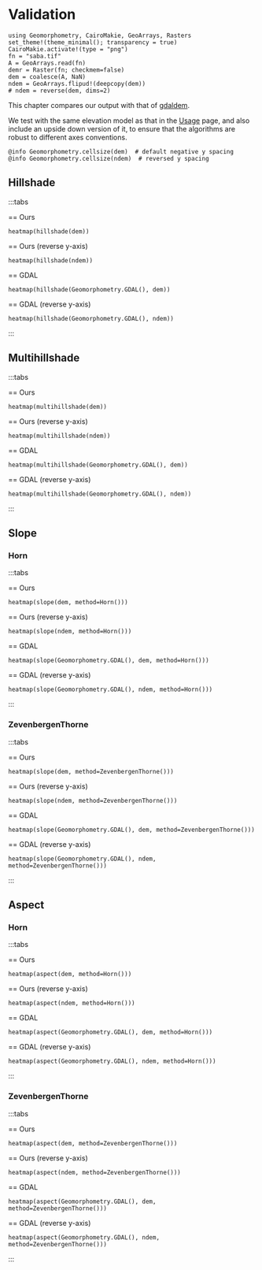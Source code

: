 # Validation

```@setup plots
using Geomorphometry, CairoMakie, GeoArrays, Rasters
set_theme!(theme_minimal(); transparency = true) 
CairoMakie.activate!(type = "png")
fn = "saba.tif"
A = GeoArrays.read(fn)
demr = Raster(fn; checkmem=false) 
dem = coalesce(A, NaN) 
ndem = GeoArrays.flipud!(deepcopy(dem))
# ndem = reverse(dem, dims=2)
```

This chapter compares our output with that of [gdaldem](https://gdal.org/en/stable/programs/gdaldem.html).

We test with the same elevation model as that in the [Usage](usage.md) page, and also include an upside down version of it, to ensure that the algorithms are robust to different axes conventions.

```@example plots
@info Geomorphometry.cellsize(dem)  # default negative y spacing
@info Geomorphometry.cellsize(ndem)  # reversed y spacing
```

## Hillshade

:::tabs

== Ours
```@example plots
heatmap(hillshade(dem))
```
== Ours (reverse y-axis)
```@example plots
heatmap(hillshade(ndem))
```
== GDAL
```@example plots
heatmap(hillshade(Geomorphometry.GDAL(), dem))
```
== GDAL (reverse y-axis)
```@example plots
heatmap(hillshade(Geomorphometry.GDAL(), ndem))
```

:::

## Multihillshade

:::tabs

== Ours
```@example plots
heatmap(multihillshade(dem))
```
== Ours (reverse y-axis)
```@example plots
heatmap(multihillshade(ndem))
```
== GDAL
```@example plots
heatmap(multihillshade(Geomorphometry.GDAL(), dem))
```
== GDAL (reverse y-axis)
```@example plots
heatmap(multihillshade(Geomorphometry.GDAL(), ndem))
```
:::

## Slope

### Horn
:::tabs

== Ours
```@example plots
heatmap(slope(dem, method=Horn()))
```
== Ours (reverse y-axis)
```@example plots
heatmap(slope(ndem, method=Horn()))
```
== GDAL
```@example plots
heatmap(slope(Geomorphometry.GDAL(), dem, method=Horn()))
```
== GDAL (reverse y-axis)
```@example plots
heatmap(slope(Geomorphometry.GDAL(), ndem, method=Horn()))
```

:::

### ZevenbergenThorne

:::tabs

== Ours
```@example plots
heatmap(slope(dem, method=ZevenbergenThorne()))
```
== Ours (reverse y-axis)
```@example plots
heatmap(slope(ndem, method=ZevenbergenThorne()))
```
== GDAL
```@example plots
heatmap(slope(Geomorphometry.GDAL(), dem, method=ZevenbergenThorne()))
```
== GDAL (reverse y-axis)
```@example plots
heatmap(slope(Geomorphometry.GDAL(), ndem, method=ZevenbergenThorne()))
```

:::


## Aspect

### Horn

:::tabs

== Ours
```@example plots
heatmap(aspect(dem, method=Horn()))
```
== Ours (reverse y-axis)
```@example plots
heatmap(aspect(ndem, method=Horn()))
```
== GDAL
```@example plots
heatmap(aspect(Geomorphometry.GDAL(), dem, method=Horn()))
```
== GDAL (reverse y-axis)
```@example plots
heatmap(aspect(Geomorphometry.GDAL(), ndem, method=Horn()))
```

:::


### ZevenbergenThorne

:::tabs

== Ours
```@example plots
heatmap(aspect(dem, method=ZevenbergenThorne()))
```
== Ours (reverse y-axis)
```@example plots
heatmap(aspect(ndem, method=ZevenbergenThorne()))
```
== GDAL
```@example plots
heatmap(aspect(Geomorphometry.GDAL(), dem, method=ZevenbergenThorne()))
```
== GDAL (reverse y-axis)
```@example plots
heatmap(aspect(Geomorphometry.GDAL(), ndem, method=ZevenbergenThorne()))
```

:::
